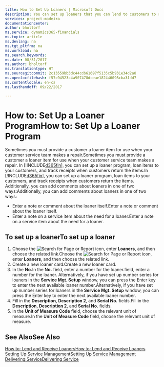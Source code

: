 ```yaml
---
title: How to Set Up Loaners | Microsoft Docs
description: You can set up loaners that you can lend to customers to replace service items while they are in service.
services: project-madeira
documentationcenter: 
author: bholtorf
ms.service: dynamics365-financials
ms.topic: article
ms.devlang: na
ms.tgt_pltfrm: na
ms.workload: na
ms.search.keywords: 
ms.date: 08/31/2017
ms.author: bholtorf
ms.translationtype: HT
ms.sourcegitcommit: 2c13559bb3dc44cdb61697f5135c5b931e34d2a8
ms.openlocfilehash: f57c94523c4a907478dceae182446098cba31dd7
ms.contentlocale: en-ca
ms.lasthandoff: 09/22/2017

---
```

# <a name="how-to-set-up-a-loaner-program"></a><span data-ttu-id="002a4-103">How to: Set Up a Loaner Program</span><span class="sxs-lookup"><span data-stu-id="002a4-103">How to: Set Up a Loaner Program</span></span>
<span data-ttu-id="002a4-104">Sometimes you must provide a customer a loaner item for use when your customer service team makes a repair.</span><span class="sxs-lookup"><span data-stu-id="002a4-104">Sometimes you must provide a customer a loaner item for use when your customer service team makes a repair.</span></span> <span data-ttu-id="002a4-105">In [!INCLUDE[d365fin](includes/d365fin_md.md)], you can set up a loaner program, loan items to your customers, and track receipts when customers return the items.</span><span class="sxs-lookup"><span data-stu-id="002a4-105">In [!INCLUDE[d365fin](includes/d365fin_md.md)], you can set up a loaner program, loan items to your customers, and track receipts when customers return the items.</span></span> <span data-ttu-id="002a4-106">Additionally, you can add comments about loaners in one of two ways:</span><span class="sxs-lookup"><span data-stu-id="002a4-106">Additionally, you can add comments about loaners in one of two ways:</span></span>  
  
* <span data-ttu-id="002a4-107">Enter a note or comment about the loaner itself.</span><span class="sxs-lookup"><span data-stu-id="002a4-107">Enter a note or comment about the loaner itself.</span></span>  
* <span data-ttu-id="002a4-108">Enter a note on a service item about the need for a loaner.</span><span class="sxs-lookup"><span data-stu-id="002a4-108">Enter a note on a service item about the need for a loaner.</span></span>  

## <a name="to-set-up-a-loaner"></a><span data-ttu-id="002a4-109">To set up a loaner</span><span class="sxs-lookup"><span data-stu-id="002a4-109">To set up a loaner</span></span>  
1. <span data-ttu-id="002a4-110">Choose the ![Search for Page or Report](media/ui-search/search_small.png "Search for Page or Report icon") icon, enter **Loaners**, and then choose the related link.</span><span class="sxs-lookup"><span data-stu-id="002a4-110">Choose the ![Search for Page or Report](media/ui-search/search_small.png "Search for Page or Report icon") icon, enter **Loaners**, and then choose the related link.</span></span>  
2. <span data-ttu-id="002a4-111">Create a new loaner card.</span><span class="sxs-lookup"><span data-stu-id="002a4-111">Create a new loaner card.</span></span> 
3. <span data-ttu-id="002a4-112">In the **No.**</span><span class="sxs-lookup"><span data-stu-id="002a4-112">In the **No.**</span></span> <span data-ttu-id="002a4-113">field, enter a number for the loaner.</span><span class="sxs-lookup"><span data-stu-id="002a4-113">field, enter a number for the loaner.</span></span> <span data-ttu-id="002a4-114">Alternatively, if you have set up number series for loaners in the **Service Mgt. Setup** window, you can press the Enter key to enter the next available loaner number.</span><span class="sxs-lookup"><span data-stu-id="002a4-114">Alternatively, if you have set up number series for loaners in the **Service Mgt. Setup** window, you can press the Enter key to enter the next available loaner number.</span></span>  
4. <span data-ttu-id="002a4-115">Fill in the **Description**, **Description 2**, and **Serial No.** fields.</span><span class="sxs-lookup"><span data-stu-id="002a4-115">Fill in the **Description**, **Description 2**, and **Serial No.** fields.</span></span>  
5. <span data-ttu-id="002a4-116">In the **Unit of Measure Code** field, choose the relevant unit of measure.</span><span class="sxs-lookup"><span data-stu-id="002a4-116">In the **Unit of Measure Code** field, choose the relevant unit of measure.</span></span>  
  
## <a name="see-also"></a><span data-ttu-id="002a4-117">See Also</span><span class="sxs-lookup"><span data-stu-id="002a4-117">See Also</span></span>
[<span data-ttu-id="002a4-118">How to: Lend and Receive Loaners</span><span class="sxs-lookup"><span data-stu-id="002a4-118">How to: Lend and Receive Loaners</span></span>](service-how-to-lend-receive-loaners.md)  
[<span data-ttu-id="002a4-119">Setting Up Service Management</span><span class="sxs-lookup"><span data-stu-id="002a4-119">Setting Up Service Management</span></span>](service-setup-service.md)  
[<span data-ttu-id="002a4-120">Delivering Service</span><span class="sxs-lookup"><span data-stu-id="002a4-120">Delivering Service</span></span>](service-deliver-service.md)  


